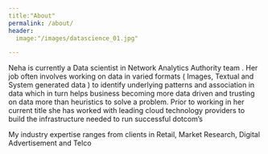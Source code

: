 ```yaml
---
title:"About"
permalink: /about/
header:
  image:"/images/datascience_01.jpg"

---
```


Neha is currently a Data scientist in Network Analytics Authority team . Her job often involves working on data in varied formats ( Images, Textual and System generated data ) to identify underlying patterns and association in data which in turn helps  business  becoming more data driven and trusting on data more than heuristics to solve a problem. Prior to working in her current title she has worked with leading cloud technology providers to build the infrastructure needed to run successful dotcom’s 

My industry expertise ranges from clients in  Retail, Market Research, Digital Advertisement and Telco 

